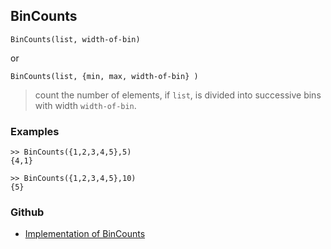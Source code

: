 ## BinCounts

```
BinCounts(list, width-of-bin)
```

or 

```
BinCounts(list, {min, max, width-of-bin} )
```

> count the number of elements, if `list`, is divided into successive bins with width `width-of-bin`.

### Examples

```
>> BinCounts({1,2,3,4,5},5) 
{4,1}

>> BinCounts({1,2,3,4,5},10) 
{5}
```

### Github

* [Implementation of BinCounts](https://github.com/axkr/symja_android_library/blob/master/symja_android_library/matheclipse-core/src/main/java/org/matheclipse/core/builtin/StatisticsFunctions.java#L894) 
